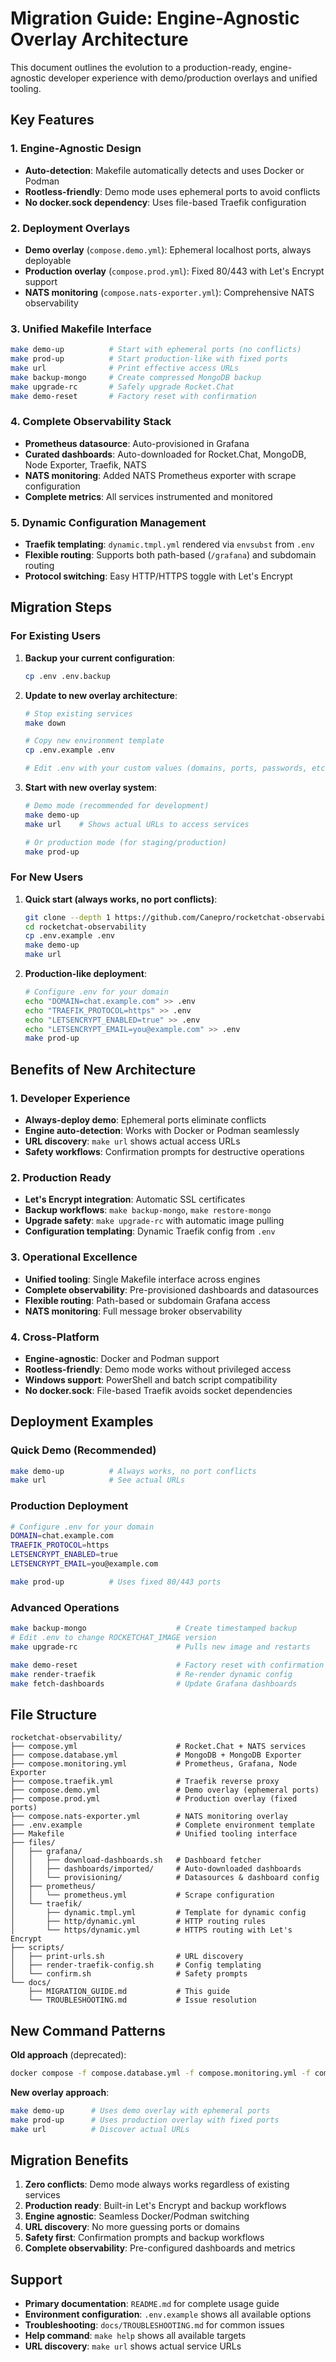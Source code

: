 # Migration Guide: Engine-Agnostic Overlay Architecture

This document outlines the evolution to a production-ready, engine-agnostic developer experience with demo/production overlays and unified tooling.

## Key Features

### 1. **Engine-Agnostic Design**
- **Auto-detection**: Makefile automatically detects and uses Docker or Podman
- **Rootless-friendly**: Demo mode uses ephemeral ports to avoid conflicts
- **No docker.sock dependency**: Uses file-based Traefik configuration

### 2. **Deployment Overlays**
- **Demo overlay** (`compose.demo.yml`): Ephemeral localhost ports, always deployable
- **Production overlay** (`compose.prod.yml`): Fixed 80/443 with Let's Encrypt support  
- **NATS monitoring** (`compose.nats-exporter.yml`): Comprehensive NATS observability

### 3. **Unified Makefile Interface**
```bash
make demo-up          # Start with ephemeral ports (no conflicts)
make prod-up          # Start production-like with fixed ports
make url              # Print effective access URLs
make backup-mongo     # Create compressed MongoDB backup
make upgrade-rc       # Safely upgrade Rocket.Chat
make demo-reset       # Factory reset with confirmation
```

### 4. **Complete Observability Stack**
- **Prometheus datasource**: Auto-provisioned in Grafana
- **Curated dashboards**: Auto-downloaded for Rocket.Chat, MongoDB, Node Exporter, Traefik, NATS
- **NATS monitoring**: Added NATS Prometheus exporter with scrape configuration
- **Complete metrics**: All services instrumented and monitored

### 5. **Dynamic Configuration Management**
- **Traefik templating**: `dynamic.tmpl.yml` rendered via `envsubst` from `.env`
- **Flexible routing**: Supports both path-based (`/grafana`) and subdomain routing
- **Protocol switching**: Easy HTTP/HTTPS toggle with Let's Encrypt

## Migration Steps

### For Existing Users

1. **Backup your current configuration**:
   ```bash
   cp .env .env.backup
   ```

2. **Update to new overlay architecture**:
   ```bash
   # Stop existing services
   make down
   
   # Copy new environment template
   cp .env.example .env
   
   # Edit .env with your custom values (domains, ports, passwords, etc.)
   ```

3. **Start with new overlay system**:
   ```bash
   # Demo mode (recommended for development)
   make demo-up
   make url    # Shows actual URLs to access services
   
   # Or production mode (for staging/production)
   make prod-up
   ```

### For New Users

1. **Quick start (always works, no port conflicts)**:
   ```bash
   git clone --depth 1 https://github.com/Canepro/rocketchat-observability.git
   cd rocketchat-observability
   cp .env.example .env
   make demo-up
   make url
   ```

2. **Production-like deployment**:
   ```bash
   # Configure .env for your domain
   echo "DOMAIN=chat.example.com" >> .env
   echo "TRAEFIK_PROTOCOL=https" >> .env  
   echo "LETSENCRYPT_ENABLED=true" >> .env
   echo "LETSENCRYPT_EMAIL=you@example.com" >> .env
   make prod-up
   ```

## Benefits of New Architecture

### 1. **Developer Experience**
- **Always-deploy demo**: Ephemeral ports eliminate conflicts
- **Engine auto-detection**: Works with Docker or Podman seamlessly
- **URL discovery**: `make url` shows actual access URLs
- **Safety workflows**: Confirmation prompts for destructive operations

### 2. **Production Ready**
- **Let's Encrypt integration**: Automatic SSL certificates
- **Backup workflows**: `make backup-mongo`, `make restore-mongo`
- **Upgrade safety**: `make upgrade-rc` with automatic image pulling
- **Configuration templating**: Dynamic Traefik config from `.env`

### 3. **Operational Excellence**
- **Unified tooling**: Single Makefile interface across engines
- **Complete observability**: Pre-provisioned dashboards and datasources
- **Flexible routing**: Path-based or subdomain Grafana access
- **NATS monitoring**: Full message broker observability

### 4. **Cross-Platform**
- **Engine-agnostic**: Docker and Podman support
- **Rootless-friendly**: Demo mode works without privileged access
- **Windows support**: PowerShell and batch script compatibility
- **No docker.sock**: File-based Traefik avoids socket dependencies

## Deployment Examples

### Quick Demo (Recommended)
```bash
make demo-up          # Always works, no port conflicts
make url              # See actual URLs
```

### Production Deployment
```bash
# Configure .env for your domain
DOMAIN=chat.example.com
TRAEFIK_PROTOCOL=https
LETSENCRYPT_ENABLED=true
LETSENCRYPT_EMAIL=you@example.com

make prod-up          # Uses fixed 80/443 ports
```

### Advanced Operations
```bash
make backup-mongo                    # Create timestamped backup
# Edit .env to change ROCKETCHAT_IMAGE version
make upgrade-rc                      # Pulls new image and restarts

make demo-reset                      # Factory reset with confirmation
make render-traefik                  # Re-render dynamic config
make fetch-dashboards                # Update Grafana dashboards
```

## File Structure

```
rocketchat-observability/
├── compose.yml                      # Rocket.Chat + NATS services
├── compose.database.yml             # MongoDB + MongoDB Exporter
├── compose.monitoring.yml           # Prometheus, Grafana, Node Exporter
├── compose.traefik.yml              # Traefik reverse proxy
├── compose.demo.yml                 # Demo overlay (ephemeral ports)
├── compose.prod.yml                 # Production overlay (fixed ports)
├── compose.nats-exporter.yml        # NATS monitoring overlay
├── .env.example                     # Complete environment template
├── Makefile                         # Unified tooling interface
├── files/
│   ├── grafana/
│   │   ├── download-dashboards.sh   # Dashboard fetcher
│   │   ├── dashboards/imported/     # Auto-downloaded dashboards
│   │   └── provisioning/            # Datasources & dashboard config
│   ├── prometheus/
│   │   └── prometheus.yml           # Scrape configuration
│   └── traefik/
│       ├── dynamic.tmpl.yml         # Template for dynamic config
│       ├── http/dynamic.yml         # HTTP routing rules
│       └── https/dynamic.yml        # HTTPS routing with Let's Encrypt
├── scripts/
│   ├── print-urls.sh                # URL discovery
│   ├── render-traefik-config.sh     # Config templating
│   └── confirm.sh                   # Safety prompts
└── docs/
    ├── MIGRATION_GUIDE.md           # This guide
    └── TROUBLESHOOTING.md           # Issue resolution
```

## New Command Patterns

**Old approach** (deprecated):
```bash
docker compose -f compose.database.yml -f compose.monitoring.yml -f compose.traefik.yml -f compose.yml up -d
```

**New overlay approach**:
```bash
make demo-up      # Uses demo overlay with ephemeral ports
make prod-up      # Uses production overlay with fixed ports
make url          # Discover actual URLs
```

## Migration Benefits

1. **Zero conflicts**: Demo mode always works regardless of existing services
2. **Production ready**: Built-in Let's Encrypt and backup workflows
3. **Engine agnostic**: Seamless Docker/Podman switching
4. **URL discovery**: No more guessing ports or domains
5. **Safety first**: Confirmation prompts and backup workflows
6. **Complete observability**: Pre-configured dashboards and metrics

## Support

- **Primary documentation**: `README.md` for complete usage guide
- **Environment configuration**: `.env.example` shows all available options  
- **Troubleshooting**: `docs/TROUBLESHOOTING.md` for common issues
- **Help command**: `make help` shows all available targets
- **URL discovery**: `make url` shows actual service URLs
